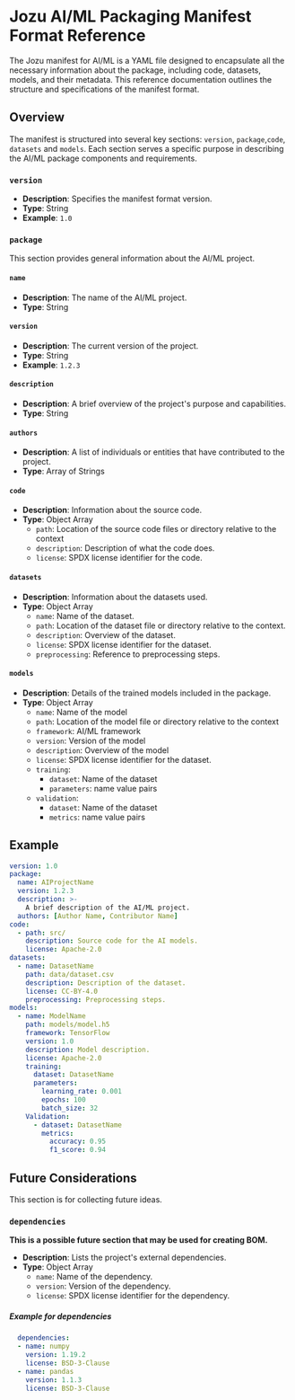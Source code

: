 # Jozu AI/ML Packaging Manifest Format Reference

The Jozu manifest for AI/ML is a YAML file designed to encapsulate all the necessary information about the package, including code, datasets, models, and their metadata. This reference documentation outlines the structure and specifications of the manifest format.

## Overview

The manifest is structured into several key sections: `version`, `package`,`code`, `datasets` and `models`. Each section serves a specific purpose in describing the AI/ML package components and requirements.

### `version`

- **Description**: Specifies the manifest format version.
- **Type**: String
- **Example**: `1.0`

### `package`

This section provides general information about the AI/ML project.

#### `name`

- **Description**: The name of the AI/ML project.
- **Type**: String

#### `version`

- **Description**: The current version of the project.
- **Type**: String
- **Example**: `1.2.3`

#### `description`

- **Description**: A brief overview of the project's purpose and capabilities.
- **Type**: String

#### `authors`

- **Description**: A list of individuals or entities that have contributed to the project.
- **Type**: Array of Strings


#### `code`

- **Description**: Information about the source code.
- **Type**: Object Array
  - `path`: Location of the source code files or directory relative to the context
  - `description`: Description of what the code does.
  - `license`: SPDX license identifier for the code.

#### `datasets`

- **Description**: Information about the datasets used.
- **Type**: Object Array
  - `name`: Name of the dataset.
  - `path`: Location of the dataset file or directory relative to the context.
  - `description`: Overview of the dataset.
  - `license`: SPDX license identifier for the dataset.
  - `preprocessing`: Reference to preprocessing steps.

#### `models`

- **Description**: Details of the trained models included in the package.
- **Type**: Object Array
  - `name`: Name of the model 
  - `path`: Location of the model file or directory relative to the context
  - `framework`: AI/ML framework
  - `version`: Version of the model
  - `description`: Overview of the model
  - `license`: SPDX license identifier for the dataset. 
  - `training`:
    - `dataset`: Name of the dataset
    - `parameters`: name value pairs
  - `validation`:
    - `dataset`: Name of the dataset
    - `metrics`: name value pairs


## Example

```yaml
version: 1.0
package:
  name: AIProjectName
  version: 1.2.3
  description: >-
    A brief description of the AI/ML project.
  authors: [Author Name, Contributor Name]
code:
  - path: src/
    description: Source code for the AI models.
    license: Apache-2.0
datasets:
  - name: DatasetName
    path: data/dataset.csv
    description: Description of the dataset.
    license: CC-BY-4.0
    preprocessing: Preprocessing steps.
models:
  - name: ModelName
    path: models/model.h5
    framework: TensorFlow
    version: 1.0
    description: Model description.
    license: Apache-2.0
    training:
      dataset: DatasetName
      parameters:
        learning_rate: 0.001
        epochs: 100
        batch_size: 32
    Validation:
      - dataset: DatasetName
        metrics:
          accuracy: 0.95
          f1_score: 0.94
```


## Future Considerations 

This section is for collecting future ideas.

### `dependencies`

**This is a possible future section that may be used for creating BOM.**

- **Description**: Lists the project's external dependencies.
- **Type**: Object Array
  - `name`: Name of the dependency.
  - `version`: Version of the dependency.
  - `license`: SPDX license identifier for the dependency.

##### Example for dependencies
```yaml
  dependencies:
  - name: numpy
    version: 1.19.2
    license: BSD-3-Clause
  - name: pandas
    version: 1.1.3
    license: BSD-3-Clause
```